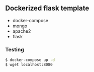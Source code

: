 ## Dockerized flask template

 - docker-compose
 - mongo 
 - apache2
 - flask

### Testing
```bash
$ docker-compose up -d
$ wget localhost:8080
```
